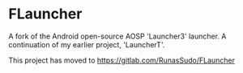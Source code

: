 # FLauncher

A fork of the Android open-source AOSP 'Launcher3' launcher. A continuation of my earlier project, 'LauncherT'.

This project has moved to https://gitlab.com/RunasSudo/FLauncher
